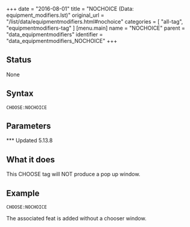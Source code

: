 +++
date = "2016-08-01"
title = "NOCHOICE (Data: equipment_modifiers.lst)"
original_url = "/list/data/equipmentmodifiers.html#nochoice"
categories = [ "all-tag", "equipmentmodifiers-tag" ]
[menu.main]
    name = "NOCHOICE"
    parent = "data_equipmentmodifiers"
    identifier = "data_equipmentmodifiers_NOCHOICE"
+++

## Status

None

## Syntax

`CHOOSE:NOCHOICE`

## Parameters




<span id="nochoice"></span> \*\*\* Updated 5.13.8

What it does
------------

This CHOOSE tag will NOT produce a pop up window.

Example
-------

`CHOOSE:NOCHOICE`

The associated feat is added without a chooser window.

